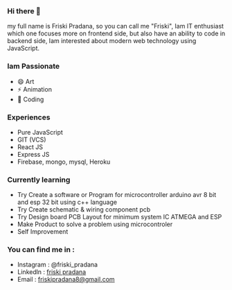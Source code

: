 ### Hi there 👋

my full name is Friski Pradana, so you can call me "Friski", Iam IT enthusiast which one focuses more on frontend side, 
but also have an ability to code in backend  side, Iam interested about modern web technology using JavaScript.

### Iam Passionate
 - 😄 Art
 - ⚡ Animation
 - 🌱 Coding


### Experiences
- Pure JavaScript
- GIT (VCS)
- React JS
- Express JS
- Firebase, mongo, mysql, Heroku

### Currently learning
- Try Create a software or Program for microcontroller arduino avr 8 bit and esp 32 bit using c++ language 
- Try Create schematic & wiring component pcb
- Try Design board PCB Layout for minimum system IC ATMEGA and ESP
- Make Product to solve a problem using microcontroler 
- Self Improvement

### You can find me in :
- Instagram : @friski_pradana
- Linkedln : <a href="https://id.linkedin.com/in/friski-pradana-5bb328194"> friski pradana <a>
- Email : friskipradana8@gmail.com


<!--
**friskipradana/friskipradana** is a ✨ _special_ ✨ repository because its `README.md` (this file) appears on your GitHub profile.

Here are some ideas to get you started:

- 🔭 I’m currently working on ...
- 🌱 I’m currently learning ...
- 👯 I’m looking to collaborate on ...
- 🤔 I’m looking for help with ...
- 💬 Ask me about ...
- 📫 How to reach me: ...
- 😄 Pronouns: ...
- ⚡ Fun fact: ...
-->
